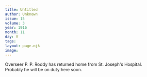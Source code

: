 ```yaml
---
title: Untitled
author: Unknown
issue: 15
volume: 3
year: 1916
month: 11
day: V
tags:
layout: page.njk
image:
---
```

Overseer P. P. Roddy has returned home from St. Joseph's Hospital. Probably he will be on duty here soon. 


